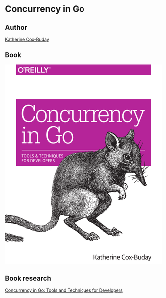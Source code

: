 # Concurrency in Go

## Author

[Katherine Cox-Buday](https://katherine.cox-buday.com/concurrency-in-go/)

## Book

<img src="./resources/img/concurrency-go-book.png" alt="O'REILLY's Concurrency in Go cover by Katherine Cox">

## Book research

[Concurrency in Go: Tools and Techniques for Developers](https://www.google.com/search?q=concurrency+in+go+book+by+katherine+cox-buday)